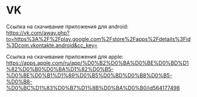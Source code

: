 # VK

Ссылка на скачивание приложения для android: https://vk.com/away.php?to=https%3A%2F%2Fplay.google.com%2Fstore%2Fapps%2Fdetails%3Fid%3Dcom.vkontakte.android&cc_key=

Cсылка на скачивание приложения для apple: https://apps.apple.com/ru/app/%D0%B2%D0%BA%D0%BE%D0%BD%D1%82%D0%B0%D0%BA%D1%82%D0%B5-%D0%BE%D0%B1%D1%89%D0%B5%D0%BD%D0%B8%D0%B5-%D0%B8-%D0%BC%D1%83%D0%B7%D1%8B%D0%BA%D0%B0/id564177498
